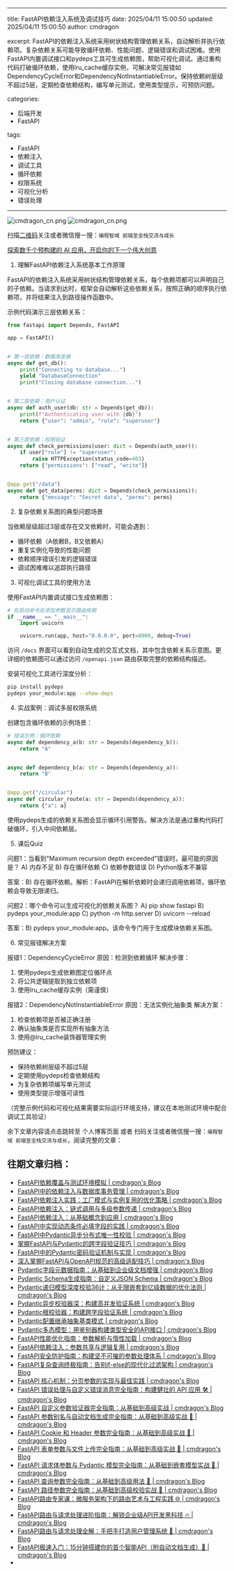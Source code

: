 ----
title: FastAPI依赖注入系统及调试技巧
date: 2025/04/11 15:00:50
updated: 2025/04/11 15:00:50
author: cmdragon

excerpt:
  FastAPI的依赖注入系统采用树状结构管理依赖关系，自动解析并执行依赖项。复杂依赖关系可能导致循环依赖、性能问题、逻辑错误和调试困难。使用FastAPI内置调试接口和pydeps工具可生成依赖图，帮助可视化调试。通过重构代码打破循环依赖，使用lru_cache缓存实例，可解决常见报错如DependencyCycleError和DependencyNotInstantiableError。保持依赖树层级不超过5层，定期检查依赖结构，编写单元测试，使用类型提示，可预防问题。

categories:
  - 后端开发
  - FastAPI

tags:
  - FastAPI
  - 依赖注入
  - 调试工具
  - 循环依赖
  - 权限系统
  - 可视化分析
  - 错误处理
----

<img src="https://static.shutu.cn/shutu/jpeg/open0a/2025/04/11/90e8fbc621e2fbee8dd9be5141386073.jpeg" title="cmdragon_cn.png" alt="cmdragon_cn.png"/>

<img src="https://api2.cmdragon.cn/upload/cmder/20250304_012821924.jpg" title="cmdragon_cn.png" alt="cmdragon_cn.png"/>


扫描[二维码](https://api2.cmdragon.cn/upload/cmder/20250304_012821924.jpg)关注或者微信搜一搜：`编程智域 前端至全栈交流与成长`

[探索数千个预构建的 AI 应用，开启你的下一个伟大创意](https://tools.cmdragon.cn/zh/apps?category=ai_chat)

1. 理解FastAPI依赖注入系统基本工作原理

FastAPI的依赖注入系统采用树状结构管理依赖关系，每个依赖项都可以声明自己的子依赖。当请求到达时，框架会自动解析这些依赖关系，按照正确的顺序执行依赖项，并将结果注入到路径操作函数中。

示例代码演示三层依赖关系：

```python
from fastapi import Depends, FastAPI

app = FastAPI()


# 第一层依赖：数据库连接
async def get_db():
    print("Connecting to database...")
    yield "DatabaseConnection"
    print("Closing database connection...")


# 第二层依赖：用户认证
async def auth_user(db: str = Depends(get_db)):
    print(f"Authenticating user with {db}")
    return {"user": "admin", "role": "superuser"}


# 第三层依赖：权限验证
async def check_permissions(user: dict = Depends(auth_user)):
    if user["role"] != "superuser":
        raise HTTPException(status_code=403)
    return {"permissions": ["read", "write"]}


@app.get("/data")
async def get_data(perms: dict = Depends(check_permissions)):
    return {"message": "Secret data", "perms": perms}
```

2. 复杂依赖关系图的典型问题场景

当依赖层级超过3层或存在交叉依赖时，可能会遇到：

- 循环依赖（A依赖B，B又依赖A）
- 重复实例化导致的性能问题
- 依赖顺序错误引发的逻辑错误
- 调试困难难以追踪执行路径

3. 可视化调试工具的使用方法

使用FastAPI内置调试接口生成依赖图：

```python
# 在启动命令后添加参数显示路由依赖
if __name__ == "__main__":
    import uvicorn

    uvicorn.run(app, host="0.0.0.0", port=8000, debug=True)
```

访问 `/docs` 界面可以看到自动生成的交互式文档，其中包含依赖关系示意图。更详细的依赖图可以通过访问 `/openapi.json`
路由获取完整的依赖结构描述。

安装可视化工具进行深度分析：

```bash
pip install pydeps
pydeps your_module:app --show-deps
```

4. 实战案例：调试多层权限系统

创建包含循环依赖的示例场景：

```python
# 错误示例：循环依赖
async def dependency_a(b: str = Depends(dependency_b)):
    return "A"


async def dependency_b(a: str = Depends(dependency_a)):
    return "B"


@app.get("/circular")
async def circular_route(a: str = Depends(dependency_a)):
    return {"a": a}
```

使用pydeps生成的依赖关系图会显示循环引用警告。解决方法是通过重构代码打破循环，引入中间依赖层。

5. 课后Quiz

问题1：当看到"Maximum recursion depth exceeded"错误时，最可能的原因是？
A) 内存不足
B) 存在循环依赖
C) 依赖参数错误
D) Python版本不兼容

答案：B) 存在循环依赖。解析：FastAPI在解析依赖时会递归调用依赖项，循环依赖会导致无限递归。

问题2：哪个命令可以生成可视化的依赖关系图？
A) pip show fastapi
B) pydeps your_module:app
C) python -m http.server
D) uvicorn --reload

答案：B) pydeps your_module:app。该命令专门用于生成模块依赖关系图。

6. 常见报错解决方案

报错1：DependencyCycleError
原因：检测到依赖循环
解决步骤：

1. 使用pydeps生成依赖图定位循环点
2. 将公共逻辑提取到独立依赖项
3. 使用lru_cache缓存实例（需谨慎）

报错2：DependencyNotInstantiableError
原因：无法实例化抽象类
解决方案：

1. 检查依赖项是否被正确注册
2. 确认抽象类是否实现所有抽象方法
3. 使用@lru_cache装饰器管理实例

预防建议：

- 保持依赖树层级不超过5层
- 定期使用pydeps检查依赖结构
- 为复杂依赖项编写单元测试
- 使用类型提示增强可读性

（完整示例代码和可视化结果需要实际运行环境支持，建议在本地测试环境中配合调试工具验证）

余下文章内容请点击跳转至 个人博客页面 或者 扫码关注或者微信搜一搜：`编程智域 前端至全栈交流与成长`，阅读完整的文章：

## 往期文章归档：

- [FastAPI依赖覆盖与测试环境模拟 | cmdragon's Blog](https://blog.cmdragon.cn/posts/88761b137b82/)
- [FastAPI中的依赖注入与数据库事务管理 | cmdragon's Blog](https://blog.cmdragon.cn/posts/ef1282d9c9b8/)
- [FastAPI依赖注入实践：工厂模式与实例复用的优化策略 | cmdragon's Blog](https://blog.cmdragon.cn/posts/8b8658ec8dab/)
- [FastAPI依赖注入：链式调用与多级参数传递 | cmdragon's Blog](https://blog.cmdragon.cn/posts/0b359086bd7d/)
- [FastAPI依赖注入：从基础概念到应用 | cmdragon's Blog](https://blog.cmdragon.cn/posts/ef71d1b7ddfb/)
- [FastAPI中实现动态条件必填字段的实践 | cmdragon's Blog](https://blog.cmdragon.cn/posts/1b01bf90607f/)
- [FastAPI中Pydantic异步分布式唯一性校验 | cmdragon's Blog](https://blog.cmdragon.cn/posts/cda2eb13bf31/)
- [掌握FastAPI与Pydantic的跨字段验证技巧 | cmdragon's Blog](https://blog.cmdragon.cn/posts/18ef84c3b234/)
- [FastAPI中的Pydantic密码验证机制与实现 | cmdragon's Blog](https://blog.cmdragon.cn/posts/9b9eb7489096/)
- [深入掌握FastAPI与OpenAPI规范的高级适配技巧 | cmdragon's Blog](https://blog.cmdragon.cn/posts/6e2a1c070e32/)
- [Pydantic字段元数据指南：从基础到企业级文档增强 | cmdragon's Blog](https://blog.cmdragon.cn/posts/11d2c39a300b/)
- [Pydantic Schema生成指南：自定义JSON Schema | cmdragon's Blog](https://blog.cmdragon.cn/posts/3bd5ffd5fdcb/)
- [Pydantic递归模型深度校验36计：从无限嵌套到亿级数据的优化法则 | cmdragon's Blog](https://blog.cmdragon.cn/posts/614488cbbf44/)
- [Pydantic异步校验器深：构建高并发验证系统 | cmdragon's Blog](https://blog.cmdragon.cn/posts/6ed5f943c599/)
- [Pydantic根校验器：构建跨字段验证系统 | cmdragon's Blog](https://blog.cmdragon.cn/posts/60d359baeb6c/)
- [Pydantic配置继承抽象基类模式 | cmdragon's Blog](https://blog.cmdragon.cn/posts/fa86615d7d3a/)
- [Pydantic多态模型：用鉴别器构建类型安全的API接口 | cmdragon's Blog](https://blog.cmdragon.cn/posts/4ab129859b04/)
- [FastAPI性能优化指南：参数解析与惰性加载 | cmdragon's Blog](https://blog.cmdragon.cn/posts/a281359d556b/)
- [FastAPI依赖注入：参数共享与逻辑复用 | cmdragon's Blog](https://blog.cmdragon.cn/posts/3b96477f5460/)
- [FastAPI安全防护指南：构建坚不可摧的参数处理体系 | cmdragon's Blog](https://blog.cmdragon.cn/posts/1d6d61c6ff85/)
- [FastAPI复杂查询终极指南：告别if-else的现代化过滤架构 | cmdragon's Blog](https://blog.cmdragon.cn/posts/63d68d803116/)
- [FastAPI 核心机制：分页参数的实现与最佳实践 | cmdragon's Blog](https://blog.cmdragon.cn/posts/6a3cba67a72d/)
- [FastAPI 错误处理与自定义错误消息完全指南：构建健壮的 API 应用 🛠️ | cmdragon's Blog](https://blog.cmdragon.cn/posts/615a966b68d9/)
- [FastAPI 自定义参数验证器完全指南：从基础到高级实战 | cmdragon's Blog](https://blog.cmdragon.cn/posts/c08aca091616/)
- [FastAPI 参数别名与自动文档生成完全指南：从基础到高级实战 🚀 | cmdragon's Blog](https://blog.cmdragon.cn/posts/67c76d0b9297/)
- [FastAPI Cookie 和 Header 参数完全指南：从基础到高级实战 🚀 | cmdragon's Blog](https://blog.cmdragon.cn/posts/143aef8a44f0/)
- [FastAPI 表单参数与文件上传完全指南：从基础到高级实战 🚀 | cmdragon's Blog](https://blog.cmdragon.cn/posts/378acc9ed556/)
- [FastAPI 请求体参数与 Pydantic 模型完全指南：从基础到嵌套模型实战 🚀 | cmdragon's Blog](https://blog.cmdragon.cn/posts/17872b9724be/)
- [FastAPI 查询参数完全指南：从基础到高级用法 🚀 | cmdragon's Blog](https://blog.cmdragon.cn/posts/361d6ce26859/)
- [FastAPI 路径参数完全指南：从基础到高级校验实战 🚀 | cmdragon's Blog](https://blog.cmdragon.cn/posts/14c3a0c58061/)
- [FastAPI路由专家课：微服务架构下的路由艺术与工程实践 🌐 | cmdragon's Blog](https://blog.cmdragon.cn/posts/11c340ef08d4/)
- [FastAPI路由与请求处理进阶指南：解锁企业级API开发黑科技 🔥 | cmdragon's Blog](https://blog.cmdragon.cn/posts/8737e29cfe7a/)
- [FastAPI路由与请求处理全解：手把手打造用户管理系统 🔌 | cmdragon's Blog](https://blog.cmdragon.cn/posts/7fa6ec101733/)
- [FastAPI极速入门：15分钟搭建你的首个智能API（附自动文档生成）🚀 | cmdragon's Blog](https://blog.cmdragon.cn/posts/4e5a7adbcde4/)
-